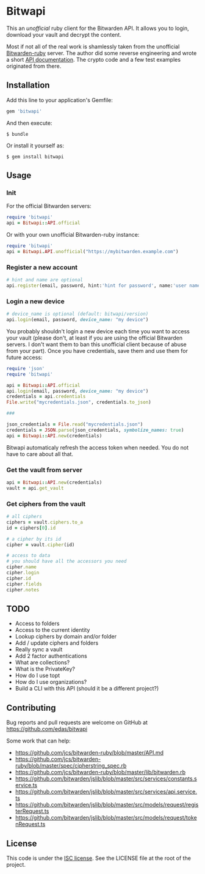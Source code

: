 # Bitwapi

This an *unofficial* ruby client for the Bitwarden API. It allows you to login, download your vault and decrypt the content.

Most if not all of the real work is shamlessly taken from the unofficial [Bitwarden-ruby](https://github.com/jcs/bitwarden-ruby) server. The author did some reverse engineering and wrote a short [API documentation](https://github.com/jcs/bitwarden-ruby/blob/master/API.md). The crypto code and a few test examples originated from there.

## Installation

Add this line to your application's Gemfile:

```ruby
gem 'bitwapi'
```

And then execute:

    $ bundle

Or install it yourself as:

    $ gem install bitwapi

## Usage

### Init

For the official Bitwarden servers:
```ruby
require 'bitwapi'
api = Bitwapi::API.official
```

Or with your own unofficial Bitwarden-ruby instance:
```ruby
require 'bitwapi'
api = Bitwapi.API.unofficial("https://mybitwarden.example.com")
```

### Register a new account

```ruby
# hint and name are optional
api.register(email, password, hint:'hint for password', name:'user name')
```

### Login a new device

```ruby
# device_name is optional (default: bitwapi/version)
api.login(email, password, device_name: "my device")
```

You probably shouldn't login a new device each time you want to access your vault (please don't, at least if you are using the official Bitwarden servers. I don't want them to ban this unofficial client because of abuse from your part). Once you have credentials, save them and use them for future access:

```ruby
require 'json'
require 'bitwapi'

api = Bitwapi::API.official
api.login(email, password, device_name: "my device")
credentials = api.credentials
File.write("mycredentials.json", credentials.to_json)

###

json_credentials = File.read("mycredentials.json")
credentials = JSON.parse(json_credentials, symbolize_names: true)
api = Bitwapi::API.new(credentials)
```

Bitwapi automaticaly refresh the access token when needed. You do not have to care about all that.


### Get the vault from server

```ruby
api = Bitwapi::API.new(credentials)
vault = api.get_vault
```


### Get ciphers from the vault

```ruby
# all ciphers
ciphers = vault.ciphers.to_a
id = ciphers[0].id

# a cipher by its id
cipher = vault.cipher(id)

# access to data
# you should have all the accessors you need
cipher.name
cipher.login
cipher.id
cipher.fields
cipher.notes
```


## TODO

* Access to folders
* Access to the current identity
* Lookup ciphers by domain and/or folder
* Add / update ciphers and folders
* Really sync a vault
* Add 2 factor authentications
* What are collections?
* What is the PrivateKey?
* How do I use topt 
* How do I use organizations?
* Build a CLI with this API (should it be a different project?)


## Contributing

Bug reports and pull requests are welcome on GitHub at https://github.com/edas/bitwapi

Some work that can help:
* https://github.com/jcs/bitwarden-ruby/blob/master/API.md
* https://github.com/jcs/bitwarden-ruby/blob/master/spec/cipherstring_spec.rb
* https://github.com/jcs/bitwarden-ruby/blob/master/lib/bitwarden.rb
* https://github.com/bitwarden/jslib/blob/master/src/services/constants.service.ts
* https://github.com/bitwarden/jslib/blob/master/src/services/api.service.ts
* https://github.com/bitwarden/jslib/blob/master/src/models/request/registerRequest.ts
* https://github.com/bitwarden/jslib/blob/master/src/models/request/tokenRequest.ts

## License

This code is under the [ISC license](https://spdx.org/licenses/ISC.html). See the LICENSE file at the root of the project.
